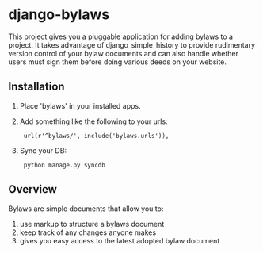 django-bylaws
================

This project gives you a pluggable application for adding bylaws to a
project. It takes advantage of django_simple_history to provide
rudimentary version control of your bylaw documents and can also handle
whether users must sign them before doing various deeds on your website.

Installation
-------------

1. Place 'bylaws' in your installed apps.
2. Add something like the following to your urls:

        url(r'^bylaws/', include('bylaws.urls')),

3. Sync your DB:

        python manage.py syncdb

Overview
----------

Bylaws are simple documents that allow you to:

1. use markup to structure a bylaws document
2. keep track of any changes anyone makes
3. gives you easy access to the latest adopted bylaw document
